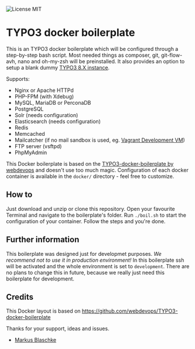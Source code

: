 ![License MIT](https://img.shields.io/badge/license-MIT-blue.svg?style=flat)

# TYPO3 docker boilerplate

This is an TYPO3 docker boilerplate which will be configured through a step-by-step bash script.
Most needed things as composer, git, git-flow-avh, nano and oh-my-zsh will be preinstalled.
It also provides an option to setup a blank dummy [TYPO3 8.X instance](https://github.com/FinndropStudios/TYPO3-boilerplate).

Supports:

- Nginx or Apache HTTPd
- PHP-FPM (with Xdebug)
- MySQL, MariaDB or PerconaDB
- PostgreSQL
- Solr (needs configuration)
- Elasticsearch (needs configuration)
- Redis
- Memcached
- Mailcatcher (if no mail sandbox is used, eg. [Vagrant Development VM](https://github.com/webdevops/vagrant-development))
- FTP server (vsftpd)
- PhpMyAdmin

This Docker boilerplate is based on the [TYPO3-docker-boilerplate by webdevops](https://github.com/webdevops/TYPO3-docker-boilerplate) and doesn't use too much magic. Configuration of each docker container is available in the `docker/` directory - feel free to customize.


## How to

Just download and unzip or clone this repository. Open your favourite Terminal and navigate to the boilerplate's folder.
Run `./boil.sh` to start the configuration of your container. Follow the steps and you're done.

## Further information

This boilerplate was designed just for developmet purposes. *We recommend not to use it in production environment!* In this boilerplate ssh will be activated and the whole environment is set to `development`. There are no plans to change this in future, because we really just need this boilerplate for development. 

## Credits

This Docker layout is based on https://github.com/webdevops/TYPO3-docker-boilerplate

Thanks for your support, ideas and issues.
- [Markus Blaschke](https://github.com/mblaschke)
